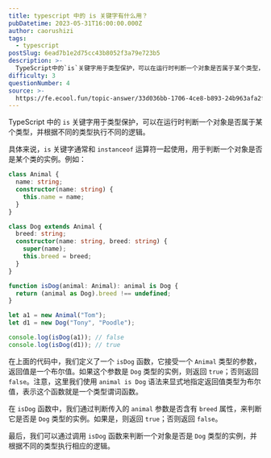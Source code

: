 ```yaml
---
title: typescript 中的 is 关键字有什么用？
pubDatetime: 2023-05-31T16:00:00.000Z
author: caorushizi
tags:
  - typescript
postSlug: 6ead7b1e2d75cc43b8052f3a79e723b5
description: >-
  TypeScript中的`is`关键字用于类型保护，可以在运行时判断一个对象是否属于某个类型，并根据不同的类型执行不同的逻辑。具体来说，`is`关键字通常和`instanceof`运算符一起使用，用于
difficulty: 3
questionNumber: 4
source: >-
  https://fe.ecool.fun/topic-answer/33d036bb-1706-4ce8-b893-24b963afa2fa?orderBy=updateTime&order=desc&tagId=19
---
```


TypeScript 中的 `is` 关键字用于类型保护，可以在运行时判断一个对象是否属于某个类型，并根据不同的类型执行不同的逻辑。

具体来说，`is` 关键字通常和 `instanceof` 运算符一起使用，用于判断一个对象是否是某个类的实例。例如：

```typescript
class Animal {
  name: string;
  constructor(name: string) {
    this.name = name;
  }
}

class Dog extends Animal {
  breed: string;
  constructor(name: string, breed: string) {
    super(name);
    this.breed = breed;
  }
}

function isDog(animal: Animal): animal is Dog {
  return (animal as Dog).breed !== undefined;
}

let a1 = new Animal("Tom");
let d1 = new Dog("Tony", "Poodle");

console.log(isDog(a1)); // false
console.log(isDog(d1)); // true
```

在上面的代码中，我们定义了一个 `isDog` 函数，它接受一个 `Animal` 类型的参数，返回值是一个布尔值。如果这个参数是 `Dog` 类型的实例，则返回 `true`；否则返回 `false`。注意，这里我们使用 `animal is Dog` 语法来显式地指定返回值类型为布尔值，表示这个函数就是一个类型谓词函数。

在 `isDog` 函数中，我们通过判断传入的 `animal` 参数是否含有 `breed` 属性，来判断它是否是 `Dog` 类型的实例。如果是，则返回 `true`；否则返回 `false`。

最后，我们可以通过调用 `isDog` 函数来判断一个对象是否是 `Dog` 类型的实例，并根据不同的类型执行相应的逻辑。
